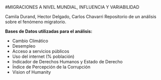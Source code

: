 #MIGRACIONES A NIVEL MUNDIAL, INFLUENCIA Y VARIABILIDAD

Camila Durand, Hector Delgado, Carlos Chavarri
Repositorio de un análisis sobre el fenómeno migratorio. 

**Bases de Datos utilizadas para el análisis:**

- Cambio Climático 
- Desempleo
- Acceso a servicios públicos
- Uso del internet (% población)
- Indicador de Derechos Humanos y Estado de Derecho
- Índice de Percepción de la Corrupción
- Vision of Humanity

